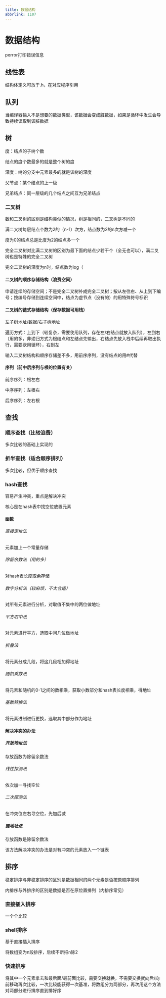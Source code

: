 ```yaml
---
title: 数据结构
abbrlink: 1107
---
```


# 数据结构

perror打印错误信息

## 线性表

结构体定义可放于.h，在对应程序引用

## 队列

当编译器输入不是想要的数据类型，该数据会变成脏数据，如果是循环中发生会导致持续读取到该脏数据

## 树

度：结点的子树个数

结点的度个数最多的就是整个树的度

深度：树的分支中元素最多的就是该树的深度

父节点：某个结点的上一级

兄弟结点：同一层级的几个结点之间互为兄弟结点

### 二叉树

数和二叉树的区别是结构类似的情况，树是相同的，二叉树是不同的

满二叉树每层结点个数为2的（n-1）次方，结点数为2的n次方减一个

度为0的结点总是比度为2的结点多一个

完全二叉树对比满二叉树的区别为最下面的结点少若干个（全无也可以），满二叉树也是特殊的完全二叉树

完全二叉树的深度为n时，结点数为log（

#### 二叉树的顺序存储结构（浪费空间）

申请连续的存储空间；不是完全二叉树补成完全二叉树；按从左往右、从上到下编号；按编号存储到连续空间中，结点为虚节点（没有的）的用特殊符号标识

#### 二叉树的链式存储结构（保存数据可用栈）

左子树地址/数据/右子树地址

遍历方式：上到下（较复杂，需要使用队列，存在左/右结点就放入队列），左到右（用的多，非递归方式为根结点和左结点先输出，右结点先放入栈中后续再取出执行，需要欧用循环），右到左

输入二叉树结构和顺序存储差不多，用前序序列，没有结点的用#代替

#### 序列（前中后序列与根的位置有关）

前序序列：根左右

中序序列：左根右

后序序列：左右根

## 查找

### 顺序查找（比较浪费）

多次比较的基础上实现的

### 折半查找（适合顺序排列）

多次比较，但优于顺序查找

### hash查找

容易产生冲突，重点是解决冲突

核心是在hash表中找空位放置元素

#### 函数

###### 直接定址法

元素加上一个常量存储

###### 除留余数法（用的多）

对hash表长度取余存储

###### 数字分析法（较麻烦，不太合适）

对所有元素进行分析，对取值不集中的两位做地址

###### 平方取中法

对元素进行平方，选取中间几位做地址

###### 折叠法

将元素分成几段，将这几段相加得地址

###### 随机乘数法

将元素和随机的0-1之间的数相乘，获取小数部分和hash表长度相乘，得地址

###### 基数转换法

将元素进制进行更换，选取其中部分作为地址

#### 解决冲突的办法

##### 开放地址法

存放函数为除留余数法

###### 线性探测法

依次加一寻找空位

###### 二次探测法

在冲突位左右寻空位，先加后减

##### 链地址法

存放函数是除留余数法

该方法解决冲突的办法是对有冲突的元素放入一个链表

## 排序

稳定排序与非稳定排序的区别是数据相同的两个元素是否按原顺序排列

内排序与外排序的区别是数据是否在原位置排列（内排序常见）

### 直接插入排序

一个个比较

### shell排序

基于直接插入排序

将数组变为n段排序，后续不断把n除2

### 快速排序

将其中一个元素拿去和最后面/最前面比较，需要交换就换，不需要交换就向后/向前移动再次比较，一次比较能获得一次基准，将数组分为两部分，再次用这个方法对两部分进行排序直到排好序

